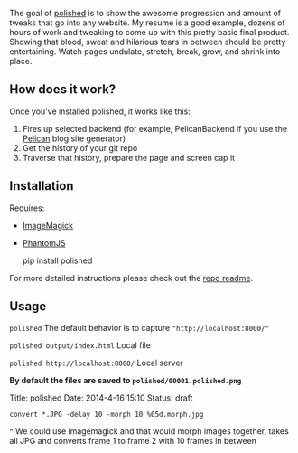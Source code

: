 

The goal of [polished]() is to show the awesome progression and amount of tweaks that go into any website. My resume
is a good example, dozens of hours of work and tweaking to come up with this pretty basic final product. Showing that
blood, sweat and hilarious tears in between should be pretty entertaining. Watch pages undulate, stretch, break,
grow, and shrink into place.


## How does it work?

Once you've installed polished, it works like this:
1. Fires up selected backend (for example, PelicanBackend if you use the [Pelican]() blog site generator)
2. Get the history of your git repo
3. Traverse that history, prepare the page and screen cap it

## Installation

Requires:

* [ImageMagick]()
* [PhantomJS]()


    pip install polished


For more detailed instructions please check out the [repo readme](https://github.com/ckcollab/polished).

## Usage

`polished` The default behavior is to capture `"http://localhost:8000/"`

`polished output/index.html` Local file

`polished http://localhost:8000/` Local server


**By default the files are saved to `polished/00001.polished.png`**






Title: polished
Date: 2014-4-16 15:10
Status: draft





    convert *.JPG -delay 10 -morph 10 %05d.morph.jpg

^ We could use imagemagick and that would morph images together, takes all JPG and converts frame 1 to frame 2 with 10 frames in between




